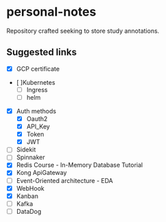 # personal-notes
Repository crafted seeking to store study annotations.


## Suggested links

- [x] GCP certificate
- [ ]Kubernetes
  - [ ] Ingress
  - [ ] helm
- [x] Auth methods
  - [x] Oauth2
  - [x] API_Key
  - [x] Token
  - [x] JWT
- [ ] Sidekit
- [ ] Spinnaker
- [x]  Redis Course - In-Memory Database Tutorial
- [x] Kong ApiGateway
- [ ] Event-Oriented architecture - EDA
- [x] WebHook
- [x] Kanban
- [ ] Kafka
- [ ] DataDog